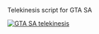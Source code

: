 Telekinesis script for GTA SA

[![GTA SA telekinesis](https://img.youtube.com/vi/GHQFKCtDs_M/0.jpg)](https://www.youtube.com/watch?v=GHQFKCtDs_M)
